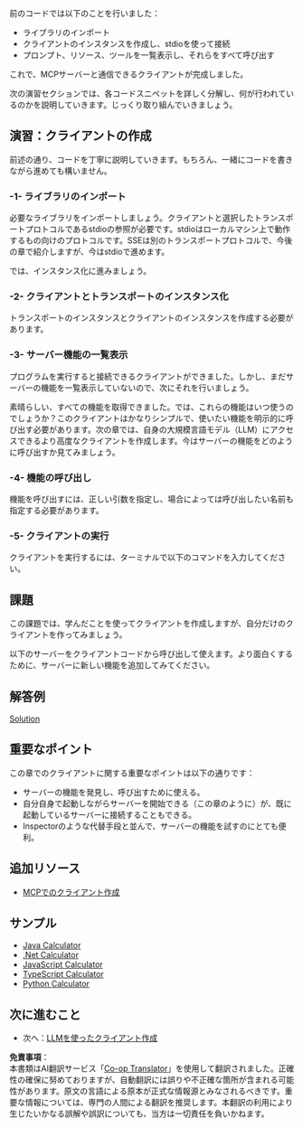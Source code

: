 <!--
CO_OP_TRANSLATOR_METADATA:
{
  "original_hash": "a9c3ca25df37dbb4c1518174fc415ce1",
  "translation_date": "2025-05-16T15:25:06+00:00",
  "source_file": "03-GettingStarted/02-client/README.md",
  "language_code": "ja"
}
-->
前のコードでは以下のことを行いました：

- ライブラリのインポート
- クライアントのインスタンスを作成し、stdioを使って接続
- プロンプト、リソース、ツールを一覧表示し、それらをすべて呼び出す

これで、MCPサーバーと通信できるクライアントが完成しました。

次の演習セクションでは、各コードスニペットを詳しく分解し、何が行われているのかを説明していきます。じっくり取り組んでいきましょう。

## 演習：クライアントの作成

前述の通り、コードを丁寧に説明していきます。もちろん、一緒にコードを書きながら進めても構いません。

### -1- ライブラリのインポート

必要なライブラリをインポートしましょう。クライアントと選択したトランスポートプロトコルであるstdioの参照が必要です。stdioはローカルマシン上で動作するもの向けのプロトコルです。SSEは別のトランスポートプロトコルで、今後の章で紹介しますが、今はstdioで進めます。

では、インスタンス化に進みましょう。

### -2- クライアントとトランスポートのインスタンス化

トランスポートのインスタンスとクライアントのインスタンスを作成する必要があります。

### -3- サーバー機能の一覧表示

プログラムを実行すると接続できるクライアントができました。しかし、まだサーバーの機能を一覧表示していないので、次にそれを行いましょう。

素晴らしい、すべての機能を取得できました。では、これらの機能はいつ使うのでしょうか？このクライアントはかなりシンプルで、使いたい機能を明示的に呼び出す必要があります。次の章では、自身の大規模言語モデル（LLM）にアクセスできるより高度なクライアントを作成します。今はサーバーの機能をどのように呼び出すか見てみましょう。

### -4- 機能の呼び出し

機能を呼び出すには、正しい引数を指定し、場合によっては呼び出したい名前も指定する必要があります。

### -5- クライアントの実行

クライアントを実行するには、ターミナルで以下のコマンドを入力してください。

## 課題

この課題では、学んだことを使ってクライアントを作成しますが、自分だけのクライアントを作ってみましょう。

以下のサーバーをクライアントコードから呼び出して使えます。より面白くするために、サーバーに新しい機能を追加してみてください。

## 解答例

[Solution](./solution/README.md)

## 重要なポイント

この章でのクライアントに関する重要なポイントは以下の通りです：

- サーバーの機能を発見し、呼び出すために使える。
- 自分自身で起動しながらサーバーを開始できる（この章のように）が、既に起動しているサーバーに接続することもできる。
- Inspectorのような代替手段と並んで、サーバーの機能を試すのにとても便利。

## 追加リソース

- [MCPでのクライアント作成](https://modelcontextprotocol.io/quickstart/client)

## サンプル

- [Java Calculator](../samples/java/calculator/README.md)
- [.Net Calculator](../../../../03-GettingStarted/samples/csharp)
- [JavaScript Calculator](../samples/javascript/README.md)
- [TypeScript Calculator](../samples/typescript/README.md)
- [Python Calculator](../../../../03-GettingStarted/samples/python)

## 次に進むこと

- 次へ：[LLMを使ったクライアント作成](/03-GettingStarted/03-llm-client/README.md)

**免責事項**：  
本書類はAI翻訳サービス「[Co-op Translator](https://github.com/Azure/co-op-translator)」を使用して翻訳されました。正確性の確保に努めておりますが、自動翻訳には誤りや不正確な箇所が含まれる可能性があります。原文の言語による原本が正式な情報源とみなされるべきです。重要な情報については、専門の人間による翻訳を推奨します。本翻訳の利用により生じたいかなる誤解や誤訳についても、当方は一切責任を負いかねます。